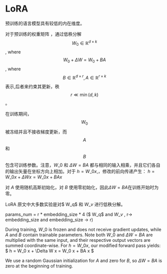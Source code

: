 # LoRA

预训练的语言模型具有较低的内在维度。

对于预训练的权重矩阵 ，通过低秩分解$$W_0\in \mathbb{R}^{d\times k}$$, where $$W_0+\Delta W=W_0+BA$$, where$$B\in \mathbb{R}^{d\times r}, A\in \mathbb{R}^{r\times k}$$表示,后者来约束其更新，秩 $$r \ll \min(d,k)$$ 。

在训练期间， $$W_0$$ 被冻结并且不接收梯度更新，而$$A$$和$$B$$包含可训练参数。注意，$W\_0$ 和 $\Delta W=BA$ 都与相同的输入相乘，并且它们各自的输出矢量在坐标方向上相加。对于 $h = W\_0x$,，修改的前向传递产生： $h = W\_0 x + \Delta W x = W\_0 x + BA x$

对 $A$ 使用随机高斯初始化，对 $B$ 使用零初始化，因此$\Delta W=BA$在训练开始时为零。

LoRA 原文中大多数实验是对$ W\_q$ 和 $W\_v$ 进行低秩分解。

params\_num = r \* embedding\_size \* 4 ($ W\_q$ and $W\_v$ , r-> embedding\_size and embedding\_size -> r)

During training, $W\_0$ is frozen and does not receive gradient updates, while $A$ and $B$ contain trainable parameters. Note both $W\_0$ and $\Delta W=BA$ are multiplied with the same input, and their respective output vectors are summed coordinate-wise. For $h = W\_0x$, our modified forward pass yields: $ h = W\_0 x + \Delta W x = W\_0 x + BA x $

We use a random Gaussian initialization for $A$ and zero for $B$, so $\Delta W=BA$ is zero at the beginning of training.
